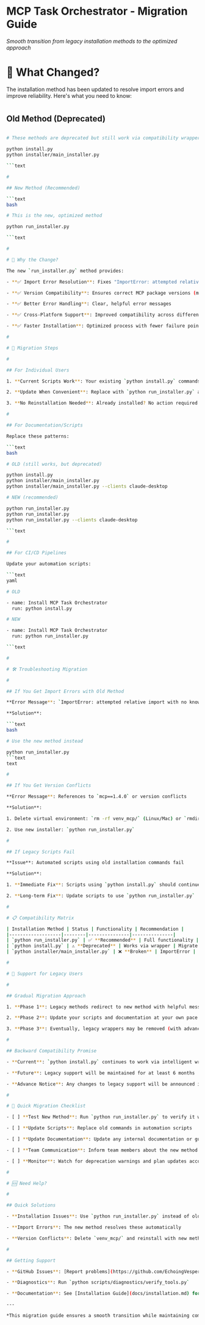 

# MCP Task Orchestrator - Migration Guide

*Smooth transition from legacy installation methods to the optimized approach*

#

# 🎯 What Changed?

The installation method has been updated to resolve import errors and improve reliability. Here's what you need to know:

#

## Old Method (Deprecated)

```bash

# These methods are deprecated but still work via compatibility wrapper

python install.py
python installer/main_installer.py

```text

#

## New Method (Recommended)

```text
bash

# This is the new, optimized method

python run_installer.py

```text

#

# 🔧 Why the Change?

The new `run_installer.py` method provides:

- **✅ Import Error Resolution**: Fixes "ImportError: attempted relative import with no known parent package"

- **✅ Version Compatibility**: Ensures correct MCP package versions (mcp>=1.9.0)

- **✅ Better Error Handling**: Clear, helpful error messages

- **✅ Cross-Platform Support**: Improved compatibility across different Python environments

- **✅ Faster Installation**: Optimized process with fewer failure points

#

# 🚀 Migration Steps

#

## For Individual Users

1. **Current Scripts Work**: Your existing `python install.py` commands will continue to work

2. **Update When Convenient**: Replace with `python run_installer.py` at your convenience

3. **No Reinstallation Needed**: Already installed? No action required.

#

## For Documentation/Scripts

Replace these patterns:

```text
bash

# OLD (still works, but deprecated)

python install.py
python installer/main_installer.py
python installer/main_installer.py --clients claude-desktop

# NEW (recommended)

python run_installer.py
python run_installer.py
python run_installer.py --clients claude-desktop

```text

#

## For CI/CD Pipelines

Update your automation scripts:

```text
yaml

# OLD

- name: Install MCP Task Orchestrator
  run: python install.py

# NEW

- name: Install MCP Task Orchestrator
  run: python run_installer.py

```text

#

# 🛠️ Troubleshooting Migration

#

## If You Get Import Errors with Old Method

**Error Message**: `ImportError: attempted relative import with no known parent package`

**Solution**: 

```text
bash

# Use the new method instead

python run_installer.py
```text
text

#

## If You Get Version Conflicts

**Error Message**: References to `mcp==1.4.0` or version conflicts

**Solution**:

1. Delete virtual environment: `rm -rf venv_mcp/` (Linux/Mac) or `rmdir /s venv_mcp` (Windows)

2. Use new installer: `python run_installer.py`

#

## If Legacy Scripts Fail

**Issue**: Automated scripts using old installation commands fail

**Solution**:

1. **Immediate Fix**: Scripts using `python install.py` should continue working (with deprecation warnings)

2. **Long-term Fix**: Update scripts to use `python run_installer.py`

#

# 📋 Compatibility Matrix

| Installation Method | Status | Functionality | Recommendation |
|-------------------|--------|---------------|---------------|
| `python run_installer.py` | ✅ **Recommended** | Full functionality | Use for all new installations |
| `python install.py` | ⚠️ **Deprecated** | Works via wrapper | Migrate when convenient |
| `python installer/main_installer.py` | ❌ **Broken** | ImportError | Do not use |

#

# 📝 Support for Legacy Users

#

## Gradual Migration Approach

1. **Phase 1**: Legacy methods redirect to new method with helpful messages

2. **Phase 2**: Update your scripts and documentation at your own pace

3. **Phase 3**: Eventually, legacy wrappers may be removed (with advance notice)

#

## Backward Compatibility Promise

- **Current**: `python install.py` continues to work via intelligent wrapper

- **Future**: Legacy support will be maintained for at least 6 months

- **Advance Notice**: Any changes to legacy support will be announced in release notes

#

# 🎯 Quick Migration Checklist

- [ ] **Test New Method**: Run `python run_installer.py` to verify it works

- [ ] **Update Scripts**: Replace old commands in automation scripts

- [ ] **Update Documentation**: Update any internal documentation or guides

- [ ] **Team Communication**: Inform team members about the new method

- [ ] **Monitor**: Watch for deprecation warnings and plan updates accordingly

#

# 🆘 Need Help?

#

## Quick Solutions

- **Installation Issues**: Use `python run_installer.py` instead of old methods

- **Import Errors**: The new method resolves these automatically

- **Version Conflicts**: Delete `venv_mcp/` and reinstall with new method

#

## Getting Support

- **GitHub Issues**: [Report problems](https://github.com/EchoingVesper/mcp-task-orchestrator/issues)

- **Diagnostics**: Run `python scripts/diagnostics/verify_tools.py`

- **Documentation**: See [Installation Guide](docs/installation.md) for details

---

*This migration guide ensures a smooth transition while maintaining compatibility with existing workflows.*
